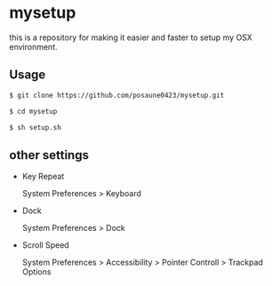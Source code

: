 # mysetup
this is a repository for making it easier and faster to setup my OSX environment.

## Usage

```bash
$ git clone https://github.com/posaune0423/mysetup.git

$ cd mysetup

$ sh setup.sh
```

## other settings

- Key Repeat

  System Preferences > Keyboard

- Dock

  System Preferences > Dock

- Scroll Speed

  System Preferences > Accessibility > Pointer Controll > Trackpad Options
